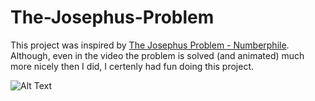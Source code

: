 # The-Josephus-Problem

This project was inspired by [The Josephus Problem - Numberphile](https://www.youtube.com/watch?v=uCsD3ZGzMgE). Although, even in the video the problem is solved (and animated) much more nicely then I did, I certenly had fun doing this project.



![Alt Text](https://i.ytimg.com/vi/uCsD3ZGzMgE/maxresdefault.jpg)
